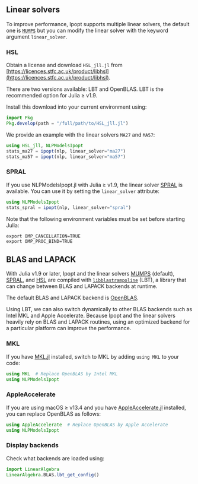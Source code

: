 ## Linear solvers

To improve performance, Ipopt supports multiple linear solvers, the default one is [`MUMPS`](https://mumps-solver.org/)
but you can modify the linear solver with the keyword argument `linear_solver`.

### HSL

Obtain a license and download `HSL_jll.jl` from [https://licences.stfc.ac.uk/product/libhsl](https://licences.stfc.ac.uk/product/libhsl).

There are two versions available: LBT and OpenBLAS. LBT is the recommended option for Julia ≥ v1.9.

Install this download into your current environment using:
```julia
import Pkg
Pkg.develop(path = "/full/path/to/HSL_jll.jl")
```

We provide an example with the linear solvers `MA27` and `MA57`:
```julia
using HSL_jll, NLPModelsIpopt
stats_ma27 = ipopt(nlp, linear_solver="ma27")
stats_ma57 = ipopt(nlp, linear_solver="ma57")
```

### SPRAL

If you use NLPModelsIpopt.jl with Julia ≥ v1.9, the linear solver [SPRAL](https://github.com/ralna/spral) is available.
You can use it by setting the `linear_solver` attribute:
```julia
using NLPModelsIpopt
stats_spral = ipopt(nlp, linear_solver="spral")
```
Note that the following environment variables must be set before starting Julia:
```raw
export OMP_CANCELLATION=TRUE
export OMP_PROC_BIND=TRUE
```

## BLAS and LAPACK

With Julia v1.9 or later, Ipopt and the linear solvers [MUMPS](https://mumps-solver.org/index.php)
(default), [SPRAL](https://github.com/ralna/spral), and [HSL](https://licences.stfc.ac.uk/product/julia-hsl) are compiled with
[`libblastrampoline`](https://github.com/JuliaLinearAlgebra/libblastrampoline)
(LBT), a library that can change between BLAS and LAPACK backends at runtime.

The default BLAS and LAPACK backend is [OpenBLAS](https://github.com/OpenMathLib/OpenBLAS).

Using LBT, we can also switch dynamically to other BLAS backends such as Intel
MKL and Apple Accelerate. Because Ipopt and the linear solvers heavily rely on
BLAS and LAPACK routines, using an optimized backend for a particular platform
can improve the performance.

### MKL

If you have [MKL.jl](https://github.com/JuliaLinearAlgebra/MKL.jl) installed,
switch to MKL by adding `using MKL` to your code:

```julia
using MKL  # Replace OpenBLAS by Intel MKL
using NLPModelsIpopt
```

### AppleAccelerate

If you are using macOS ≥ v13.4 and you have [AppleAccelerate.jl](https://github.com/JuliaLinearAlgebra/AppleAccelerate.jl) installed, you can replace OpenBLAS as follows:

```julia
using AppleAccelerate  # Replace OpenBLAS by Apple Accelerate
using NLPModelsIpopt
```

### Display backends

Check what backends are loaded using:
```julia
import LinearAlgebra
LinearAlgebra.BLAS.lbt_get_config()
```

